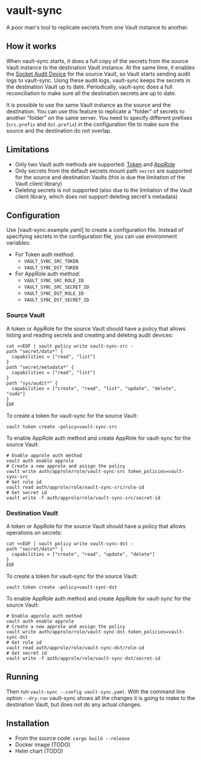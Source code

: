 # vault-sync

A poor man's tool to replicate secrets from one Vault instance to another.

## How it works
When vault-sync starts, it does a full copy of the secrets from the source Vault instance to the destination Vault instance.
At the same time, it enables the [Socket Audit Device](https://www.vaultproject.io/docs/audit/socket) for the source Vault,
so Vault starts sending audit logs to vault-sync.
Using these audit logs, vault-sync keeps the secrets in the destination Vault up to date.
Periodically, vault-sync does a full reconciliation to make sure all the destination secrets are up to date.

It is possible to use the same Vault instance as the source and the destination.
You can use this feature to replicate a "folder" of secrets to another "folder" on the same server.
You need to specify different prefixes (`src.prefix` and `dst.prefix`) in the configuration file to make sure the source and the destination do not overlap.

## Limitations
* Only two Vault auth methods are supported: [Token](https://www.vaultproject.io/docs/auth/token) and [AppRole](https://www.vaultproject.io/docs/auth/approle)
* Only secrets from the default secrets mount path `secret` are supported for the source and destination Vaults (this is due the limitation of the Vault client library)
* Deleting secrets is not supported (also due to the limitation of the Vault client library, which does not support deleting secret's metadata)

## Configuration
Use [vault-sync.example.yaml] to create a configuration file.
Instead of specifying secrets in the configuration file, you can use environment variables:
* For Token auth method:
  * `VAULT_SYNC_SRC_TOKEN`
  * `VAULT_SYNC_DST_TOKEN`
* For AppRole auth method:
  * `VAULT_SYNC_SRC_ROLE_ID`
  * `VAULT_SYNC_SRC_SECRET_ID`
  * `VAULT_SYNC_DST_ROLE_ID`
  * `VAULT_SYNC_DST_SECRET_ID`

### Source Vault
A token or AppRole for the source Vault should have a policy that allows listing and reading secrets and creating and deleting audit devices:

```shell
cat <<EOF | vault policy write vault-sync-src -
path "secret/data*" {
  capabilities = ["read", "list"]
}
path "secret/metadata*" {
  capabilities = ["read", "list"]
}
path "sys/audit*" {
  capabilities = ["create", "read", "list", "update", "delete", "sudo"]
}
EOF
```

To create a token for vault-sync for the source Vault:

```shell
vault token create -policy=vault-sync-src
```

To enable AppRole auth method and create AppRole for vault-sync for the source Vault:

```shell
# Enable approle auth method
vault auth enable approle
# Create a new approle and assign the policy
vault write auth/approle/role/vault-sync-src token_policies=vault-sync-src
# Get role id
vault read auth/approle/role/vault-sync-src/role-id
# Get secret id
vault write -f auth/approle/role/vault-sync-src/secret-id
```

### Destination Vault
A token or AppRole for the source Vault should have a policy that allows operations on secrets:

```shell
cat <<EOF | vault policy write vault-sync-dst -
path "secret/data*" {
  capabilities = ["create", "read", "update", "delete"]
}
EOF
```

To create a token for vault-sync for the source Vault:

```shell
vault token create -policy=vault-sync-dst
```

To enable AppRole auth method and create AppRole for vault-sync for the source Vault:

```shell
# Enable approle auth method
vault auth enable approle
# Create a new approle and assign the policy
vault write auth/approle/role/vault-sync-dst token_policies=vault-sync-dst
# Get role id
vault read auth/approle/role/vault-sync-dst/role-id
# Get secret id
vault write -f auth/approle/role/vault-sync-dst/secret-id
```

## Running
Then run `vault-sync --config vault-sync.yaml`.
With the command line option `--dry-run` vault-sync shows all the changes it is going to make to the destination Vault, but does not do any actual changes.

## Installation

* From the source code: `cargo build --release`
* Docker image (TODO)
* Helm chart (TODO)
